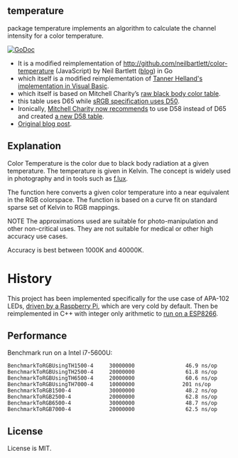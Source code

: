 ## temperature

package temperature implements an algorithm to calculate the channel intensity
for a color temperature.

[![GoDoc](https://godoc.org/github.com/maruel/temperature?status.svg)](https://godoc.org/github.com/maruel/temperature)

- It is a modified reimplementation of
http://github.com/neilbartlett/color-temperature (JavaScript) by Neil Bartlett
([blog](http://www.zombieprototypes.com/?p=210)) in Go
- which itself is a modified reimplementation of [Tanner Helland's
  implementation in Visual
  Basic](http://www.tannerhelland.com/4435/convert-temperature-rgb-algorithm-code/).
- which itself is based on Mitchell Charity’s [raw black body color
  table](http://www.vendian.org/mncharity/dir3/blackbody/UnstableURLs/bbr_color.html).
- this table uses D65 while [sRGB specification uses
  D50](https://en.wikipedia.org/wiki/SRGB#Viewing_environment).
- Ironically, [Mitchell Charity now
  recommends](http://www.vendian.org/mncharity/dir3/starcolor/) to use D58
  instead of D65 and created [a new D58
  table](http://www.vendian.org/mncharity/dir3/starcolor/UnstableURLs/starcolorsD58.html).
- [Original blog post](http://www.vendian.org/mncharity/dir3/blackbody/).


## Explanation

Color Temperature is the color due to black body radiation at a given
temperature. The temperature is given in Kelvin. The concept is widely used in
photography and in tools such as [f.lux](https://justgetflux.com).

The function here converts a given color temperature into a near equivalent in
the RGB colorspace. The function is based on a curve fit on standard sparse set
of Kelvin to RGB mappings.

NOTE The approximations used are suitable for photo-manipulation and other
non-critical uses. They are not suitable for medical or other high accuracy use
cases.

Accuracy is best between 1000K and 40000K.


# History

This project has been implemented specifically for the use case of APA-102 LEDs,
[driven by a Raspberry Pi](https:/github.com/maruel/dlibox-go),
which are very cold by default. Then be reimplemented in C++ with integer only
arithmetic to [run on a ESP8266](https://github.com/maruel/dlibox-esp).


## Performance

Benchmark run on a Intel i7-5600U:

    BenchmarkToRGBUsingTH1500-4     30000000                46.9 ns/op
    BenchmarkToRGBUsingTH2500-4     20000000                61.8 ns/op
    BenchmarkToRGBUsingTH6500-4     20000000                60.6 ns/op
    BenchmarkToRGBUsingTH7000-4     10000000               201 ns/op
    BenchmarkToRGB1500-4            30000000                48.2 ns/op
    BenchmarkToRGB2500-4            20000000                62.8 ns/op
    BenchmarkToRGB6500-4            30000000                48.7 ns/op
    BenchmarkToRGB7000-4            20000000                62.5 ns/op


## License

License is MIT.
